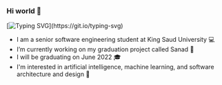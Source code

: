 ### Hi world 👋

<!--
**saraalthehaiban/saraalthehaiban** is a ✨ _special_ ✨ repository because its `README.md` (this file) appears on your GitHub profile.

Here are some ideas to get you started:
-->

[![Typing SVG](https://readme-typing-svg.herokuapp.com?color=%2391F73B&lines=Welcome+to+my+GitHub+profile;in+progress...)](https://git.io/typing-svg)

- I am a senior software engineering student at King Saud University 💻
- I’m currently working on my graduation project called Sanad 🧠
- I will be graduating on June 2022 🎓
- I'm interested in artificial intelligence, machine learning, and software architecture and design 🤖
